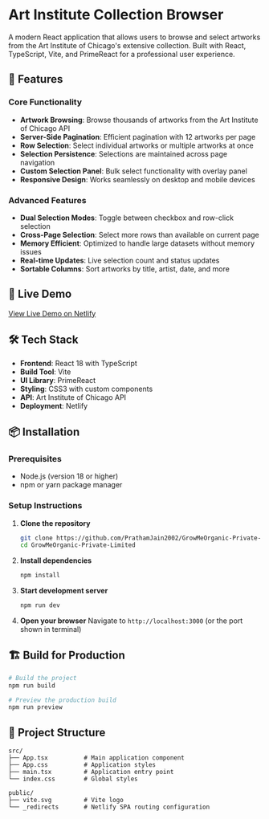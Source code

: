 # Art Institute Collection Browser

A modern React application that allows users to browse and select artworks from the Art Institute of Chicago's extensive collection. Built with React, TypeScript, Vite, and PrimeReact for a professional user experience.

## 🎨 Features

### Core Functionality
- **Artwork Browsing**: Browse thousands of artworks from the Art Institute of Chicago API
- **Server-Side Pagination**: Efficient pagination with 12 artworks per page
- **Row Selection**: Select individual artworks or multiple artworks at once
- **Selection Persistence**: Selections are maintained across page navigation
- **Custom Selection Panel**: Bulk select functionality with overlay panel
- **Responsive Design**: Works seamlessly on desktop and mobile devices

### Advanced Features
- **Dual Selection Modes**: Toggle between checkbox and row-click selection
- **Cross-Page Selection**: Select more rows than available on current page
- **Memory Efficient**: Optimized to handle large datasets without memory issues
- **Real-time Updates**: Live selection count and status updates
- **Sortable Columns**: Sort artworks by title, artist, date, and more

## 🚀 Live Demo

[View Live Demo on Netlify](https://clinquant-kheer-6c4513.netlify.app/)

## 🛠️ Tech Stack

- **Frontend**: React 18 with TypeScript
- **Build Tool**: Vite
- **UI Library**: PrimeReact
- **Styling**: CSS3 with custom components
- **API**: Art Institute of Chicago API
- **Deployment**: Netlify

## 📦 Installation

### Prerequisites
- Node.js (version 18 or higher)
- npm or yarn package manager

### Setup Instructions

1. **Clone the repository**
   ```bash
   git clone https://github.com/PrathamJain2002/GrowMeOrganic-Private-Limited.git
   cd GrowMeOrganic-Private-Limited
   ```

2. **Install dependencies**
   ```bash
   npm install
   ```

3. **Start development server**
   ```bash
   npm run dev
   ```

4. **Open your browser**
   Navigate to `http://localhost:3000` (or the port shown in terminal)

## 🏗️ Build for Production

```bash
# Build the project
npm run build

# Preview the production build
npm run preview
```

## 📁 Project Structure

```
src/
├── App.tsx          # Main application component
├── App.css          # Application styles
├── main.tsx         # Application entry point
└── index.css        # Global styles

public/
├── vite.svg         # Vite logo
└── _redirects       # Netlify SPA routing configuration
```